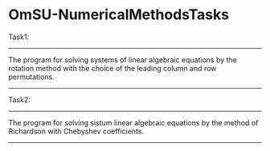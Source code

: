 # OmSU-NumericalMethodsTasks

Task1:
_____________________________________________________________
The program for solving systems of linear algebraic equations 
by the rotation method with the choice of the leading column 
and row permutations.
_____________________________________________________________

Task2:
_____________________________________________________________
The program for solving sistum linear algebraic equations 
by the method of Richardson with Chebyshev coefficients.
_____________________________________________________________
